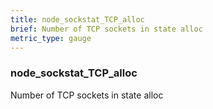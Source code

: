 ```yaml
---
title: node_sockstat_TCP_alloc
brief: Number of TCP sockets in state alloc
metric_type: gauge
---
```

### node_sockstat_TCP_alloc

Number of TCP sockets in state alloc